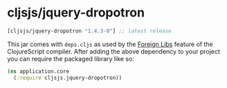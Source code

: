 # cljsjs/jquery-dropotron

[](dependency)
```clojure
[cljsjs/jquery-dropotron "1.4.3-0"] ;; latest release
```
[](/dependency)

This jar comes with `deps.cljs` as used by the [Foreign Libs][flibs] feature
of the ClojureScript compiler. After adding the above dependency to your project
you can require the packaged library like so:

```clojure
(ns application.core
  (:require cljsjs.jquery-dropotron))
```

[flibs]: https://github.com/clojure/clojurescript/wiki/Packaging-Foreign-Dependencies
